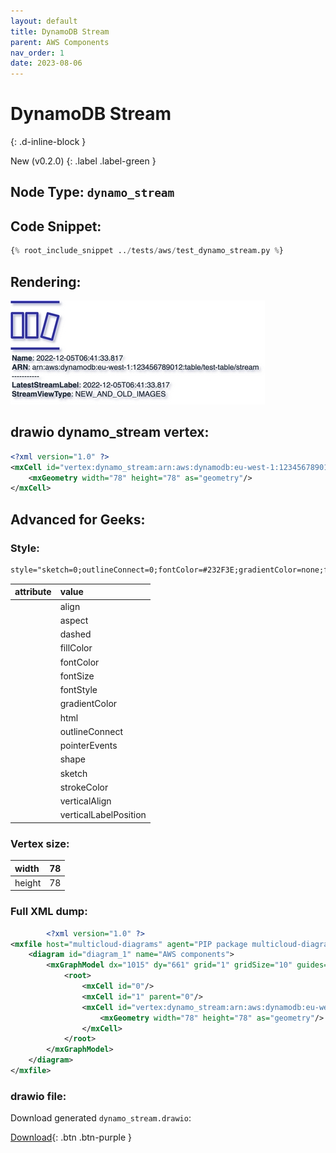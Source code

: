 ```yaml
---
layout: default
title: DynamoDB Stream
parent: AWS Components
nav_order: 1
date: 2023-08-06
---
```


# DynamoDB Stream
{: .d-inline-block }

New (v0.2.0)
{: .label .label-green }

## Node Type: ``dynamo_stream``

## Code Snippet:

```python
{% root_include_snippet ../tests/aws/test_dynamo_stream.py %}
```

## Rendering:

![lambda](output/jpg/dynamo_stream.jpg)

## drawio dynamo_stream vertex:

```xml
<?xml version="1.0" ?>
<mxCell id="vertex:dynamo_stream:arn:aws:dynamodb:eu-west-1:123456789012:table/test-table/stream" parent="1" vertex="1">
    <mxGeometry width="78" height="78" as="geometry"/>
</mxCell>
```

## Advanced for Geeks:

### Style:
```html
style="sketch=0;outlineConnect=0;fontColor=#232F3E;gradientColor=none;fillColor=#2E27AD;strokeColor=none;dashed=0;verticalLabelPosition=bottom;verticalAlign=top;align=left;html=1;fontSize=12;fontStyle=0;aspect=fixed;pointerEvents=1;shape=mxgraph.aws4.dynamodb_stream"
```

| attribute | value |
|:----------|:------|
            |align| left |
                |aspect| fixed |
                |dashed| 0 |
                |fillColor| #2E27AD |
                |fontColor| #232F3E |
                |fontSize| 12 |
                |fontStyle| 0 |
                |gradientColor| none |
                |html| 1 |
                |outlineConnect| 0 |
                |pointerEvents| 1 |
                |shape| mxgraph.aws4.dynamodb_stream |
                |sketch| 0 |
                |strokeColor| none |
                |verticalAlign| top |
                |verticalLabelPosition| bottom |
    
### Vertex size:

| width    | 78  |
|:---------|:-----------|
| height   | 78 |

### Full XML dump:
```xml
        <?xml version="1.0" ?>
<mxfile host="multicloud-diagrams" agent="PIP package multicloud-diagrams. Generate resources in draw.io compatible format for Cloud infrastructure. Copyrights @ Roman Tsypuk 2023. MIT license." type="MultiCloud">
    <diagram id="diagram_1" name="AWS components">
        <mxGraphModel dx="1015" dy="661" grid="1" gridSize="10" guides="1" tooltips="1" connect="1" arrows="1" fold="1" page="1" pageScale="1" pageWidth="850" pageHeight="1100" math="0" shadow="1">
            <root>
                <mxCell id="0"/>
                <mxCell id="1" parent="0"/>
                <mxCell id="vertex:dynamo_stream:arn:aws:dynamodb:eu-west-1:123456789012:table/test-table/stream" value="&lt;b&gt;Name&lt;/b&gt;: 2022-12-05T06:41:33.817&lt;BR&gt;&lt;b&gt;ARN&lt;/b&gt;: arn:aws:dynamodb:eu-west-1:123456789012:table/test-table/stream&lt;BR&gt;-----------&lt;BR&gt;&lt;b&gt;LatestStreamLabel&lt;/b&gt;: 2022-12-05T06:41:33.817&lt;BR&gt;&lt;b&gt;StreamViewType&lt;/b&gt;: NEW_AND_OLD_IMAGES" style="sketch=0;outlineConnect=0;fontColor=#232F3E;gradientColor=none;fillColor=#2E27AD;strokeColor=none;dashed=0;verticalLabelPosition=bottom;verticalAlign=top;align=left;html=1;fontSize=12;fontStyle=0;aspect=fixed;pointerEvents=1;shape=mxgraph.aws4.dynamodb_stream" parent="1" vertex="1">
                    <mxGeometry width="78" height="78" as="geometry"/>
                </mxCell>
            </root>
        </mxGraphModel>
    </diagram>
</mxfile>
```

### drawio file:

Download generated ``dynamo_stream.drawio``:

[Download](output/drawio/dynamo_stream.drawio){: .btn .btn-purple }